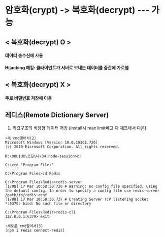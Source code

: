 # 암호화(crypt) -> 복호화(decrypt) --- 가능
## < 복호화(decrypt) O >
#### 데이터 송수신에 사용
#### Hijacking 해킹: 클라이언트가 서버로 보내는 데이터를 중간에 가로챔



## < 복호화(decrypt) X >
#### 주로 비밀번호 저장에 이용



## 레디스(Remote Dictionary Server)
 1. 키값구조의 비정형 데이터 저장
    (install시 max limit빼고 다 체크해서 다운)

~~~
+새 cmd열어서(2)
Microsoft Windows [Version 10.0.18362.720]
(c) 2019 Microsoft Corporation. All rights reserved.

D:\00UIUX\코딩\나\34.node-session>c:

C:\>cd "Program Files"

C:\Program Files>cd Redis

C:\Program Files\Redis>redis-server
[1788] 17 Mar 10:58:30.730 # Warning: no config file specified, using the default config. In order to specify a config file use redis-server /path/to/redis.conf
[1788] 17 Mar 10:58:30.737 # Creating Server TCP listening socket *:6379: bind: No such file or directory

C:\Program Files\Redis>redis-cli
127.0.0.1:6379> exit

+새로운 cmd열어서(3) 
[npm i redis connect-redis]
~~~